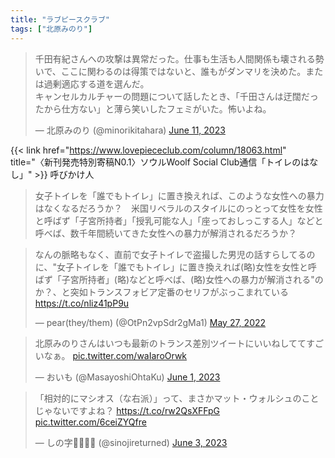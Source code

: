 ```yaml
---
title: "ラブピースクラブ"
tags: ["北原みのり"]
---
```


<blockquote class="twitter-tweet"><p lang="ja" dir="ltr">千田有紀さんへの攻撃は異常だった。仕事も生活も人間関係も壊される勢いで、ここに関わるのは得策ではないと、誰もがダンマリを決めた。または過剰適応する道を選んだ。<br>キャンセルカルチャーの問題について話したとき、「千田さんは迂闊だったから仕方ない」と薄ら笑いしたフェミがいた。怖いよね。</p>&mdash; 北原みのり (@minorikitahara) <a href="https://twitter.com/minorikitahara/status/1667768778292350976?ref_src=twsrc%5Etfw">June 11, 2023</a></blockquote> <script async src="https://platform.twitter.com/widgets.js" charset="utf-8"></script> 

{{< link href="https://www.lovepiececlub.com/column/18063.html" title="〈新刊発売特別寄稿N0.1〉ソウルWoolf Social Club通信「トイレのはなし」" >}} 呼びかけ人

> 女子トイレを「誰でもトイレ」に置き換えれば、このような女性への暴力はなくなるだろうか？　米国リベラルのスタイルにのっとって女性を女性と呼ばず「子宮所持者」「授乳可能な人」「座っておしっこする人」などと呼べば、数千年間続いてきた女性への暴力が解消されるだろうか？

<blockquote class="twitter-tweet"><p lang="ja" dir="ltr">なんの脈略もなく、直前で女子トイレで盗撮した男児の話すらしてるのに、&quot;女子トイレを「誰でもトイレ」に置き換えれば(略)女性を女性と呼ばず「子宮所持者」(略)などと呼べば、(略)女性への暴力が解消される&quot;のか？、と突如トランスフォビア定番のセリフがぶっこまれている<br> <a href="https://t.co/nliz41pP9u">https://t.co/nliz41pP9u</a></p>&mdash; pear(they/them) (@OtPn2vpSdr2gMa1) <a href="https://twitter.com/OtPn2vpSdr2gMa1/status/1530230832182349824?ref_src=twsrc%5Etfw">May 27, 2022</a></blockquote> <script async src="https://platform.twitter.com/widgets.js" charset="utf-8"></script>


<blockquote class="twitter-tweet"><p lang="ja" dir="ltr">北原みのりさんはいつも最新のトランス差別ツイートにいいねしててすごいなぁ。 <a href="https://t.co/waIaroOrwk">pic.twitter.com/waIaroOrwk</a></p>&mdash; おいも (@MasayoshiOhtaKu) <a href="https://twitter.com/MasayoshiOhtaKu/status/1664259138933915650?ref_src=twsrc%5Etfw">June 1, 2023</a></blockquote> <script async src="https://platform.twitter.com/widgets.js" charset="utf-8"></script> 

<blockquote class="twitter-tweet"><p lang="ja" dir="ltr">「相対的にマシオス（な右派）」って、まさかマット・ウォルシュのことじゃないですよね？ <a href="https://t.co/rw2QsXFFpG">https://t.co/rw2QsXFFpG</a> <a href="https://t.co/6ceiZYQfre">pic.twitter.com/6ceiZYQfre</a></p>&mdash; しの字🏳️‍🌈🏳️‍⚧️ (@sinojireturned) <a href="https://twitter.com/sinojireturned/status/1664915719950155782?ref_src=twsrc%5Etfw">June 3, 2023</a></blockquote> <script async src="https://platform.twitter.com/widgets.js" charset="utf-8"></script> 
